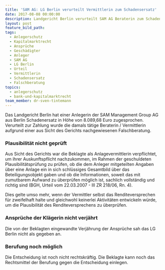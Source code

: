 ```yaml
---
title: 'SAM AG: LG Berlin verurteilt Vermittlerin zum Schadensersatz'
date: 2017-08-08 00:00:00
description: Landgericht Berlin verurteilt SAM AG Beraterin zum Schadensersatz
layout: post
feature_bild_path:
tags:
  - Anlegerschutz
  - Kapitalmarktrecht
  - Ansprüche
  - Geschädigter
  - Anleger
  - SAM AG
  - LG Berlin
  - Urteil
  - Vermittlerin
  - Schadensersatz
  - Falschberatung
topics:
  - anlegerschutz
  - bank-und-kapitalmarktrecht
team_member: dr-sven-tintemann
---
```



Das Landgericht Berlin hat einer Anlegerin der SAM Management Group AG aus Berlin Schadenersatz in Höhe von 8.089,68 Euro zugesprochen. Verurteilt zur Zahlung wurde die damals tätige Beraterin / Vermittlerin aufgrund einer aus Sicht des Gerichts nachgewiesenen Falschberatung.

### Plausibilität nicht geprüft

Aus Sicht des Gerichts war die Beklagte als Anlagevermittlerin verpflichtet, um ihrer Auskunftspflicht nachzukommen, im Rahmen der geschuldeten Plausibilitätsprüfung zu prüfen, ob die dem Anleger mitgeteilten Angaben über eine Anlage ein in sich schlüssiges Gesamtbild über das Beteiligungsobjekt gaben und ob die Informationen, soweit das mit zumutbarem Aufwand zu überprüfen möglich ist, sachlich vollständig und richtig sind (BGH, Urteil vom 22.03.2007 - III ZR 218/06, Rn. 4).

Dies gelte umso mehr, wenn der Vermittler selbst das Renditeversprechen für zweifelhaft halte und gleichwohl keinerlei Aktivitäten entwickeln würde, um die Plausibilität des Renditeversprechens zu überprüfen.

### Ansprüche der Klägerin nicht verjährt

Die von der Beklagten eingewandte Verjährung der Ansprüche sah das LG Berlin nicht als gegeben an.

### Berufung noch möglich

Die Entscheidung ist noch nicht rechtskräftig. Die Beklagte kann noch das Rechtsmittel der Berufung gegen die Entscheidung einlegen.